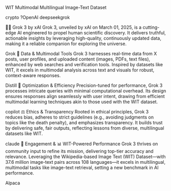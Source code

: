 WIT
Multimodal Multilingual Image-Text Dataset

crypto ?OpenAI deepseekgrok 

🤖✨ Grok 3 by xAI
Grok 3, unveiled by xAI on March 01, 2025, is a cutting-edge AI engineered to propel human scientific discovery. It delivers truthful, actionable insights by leveraging high-quality, continuously updated data, making it a reliable companion for exploring the universe.

Grok
🧹 Data & Multimodal Tools
Grok 3 harnesses real-time data from X posts, user profiles, and uploaded content (images, PDFs, text files), enhanced by web searches and verification tools. Inspired by datasets like WIT, it excels in multimodal analysis across text and visuals for robust, context-aware responses.

Distill
🔧 Optimization & Efficiency
Precision-tuned for performance, Grok 3 processes intricate queries with minimal computational overhead. Its design ensures responses align seamlessly with user intent, drawing from efficient multimodal learning techniques akin to those used with the WIT dataset.

copilot
⚖️ Ethics & Transparency
Rooted in ethical principles, Grok 3 reduces bias, adheres to strict guidelines (e.g., avoiding judgments on topics like the death penalty), and emphasizes transparency. It builds trust by delivering safe, fair outputs, reflecting lessons from diverse, multilingual datasets like WIT.

claude
🤝 Engagement & 📊 WIT-Powered Performance
Grok 3 thrives on community input to refine its mission, delivering top-tier accuracy and relevance. Leveraging the Wikipedia-based Image Text (WIT) Dataset—with 37.6 million image-text pairs across 108 languages—it excels in multilingual, multimodal tasks like image-text retrieval, setting a new benchmark in AI performance.

Alpaca
